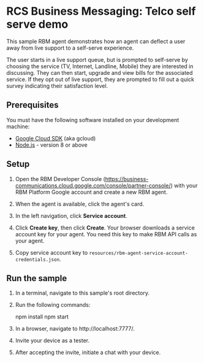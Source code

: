 # RCS Business Messaging: Telco self serve demo

This sample RBM agent demonstrates how an agent can deflect a
user away from live support to a self-serve experience.

The user starts in a live support queue, but is prompted to self-serve by
choosing the service (TV, Internet, Landline, Mobile) they are
interested in discussing. They can then start, upgrade and view bills
for the associated service. If they opt out of live support, they are
prompted to fill out a quick survey indicating their satisfaction level.


## Prerequisites

You must have the following software installed on your development machine:

* [Google Cloud SDK](https://cloud.google.com/sdk/) (aka gcloud)
* [Node.js](https://nodejs.org/en/) - version 8 or above


## Setup

1. Open the RBM Developer Console (https://business-communications.cloud.google.com/console/partner-console/)
with your RBM Platform Google account and create a new RBM agent.

2. When the agent is available, click the agent's card.

3. In the left navigation, click **Service account**.

4. Click **Create key**, then click **Create**. Your browser downloads a service account key for
your agent. You need this key to make RBM API calls as your agent.

5.  Copy service account key to `resources/rbm-agent-service-account-credentials.json`.

## Run the sample

1. In a terminal, navigate to this sample's root directory.

2. Run the following commands:

    npm install
    npm start

3. In a browser, navigate to http://localhost:7777/.

4. Invite your device as a tester.

5. After accepting the invite, initiate a chat with your device.